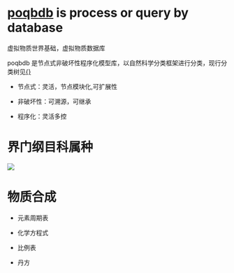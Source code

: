 # [poqbdb](poqbdb) is process or query by database
虚拟物质世界基础，虚拟物质数据库


poqbdb 是节点式非破坏性程序化模型库，以自然科学分类框架进行分类，现行分类树见[{}](https://github.com/FofightFong/Learnrut)

* 节点式：灵活，节点模块化,可扩展性

* 非破坏性：可溯源，可继承

* 程序化：灵活多控

# 界门纲目科属种

![](mDrivEngine/kpcofgs.png)

# 物质合成

* 元素周期表

* 化学方程式

* 比例表

* 丹方


